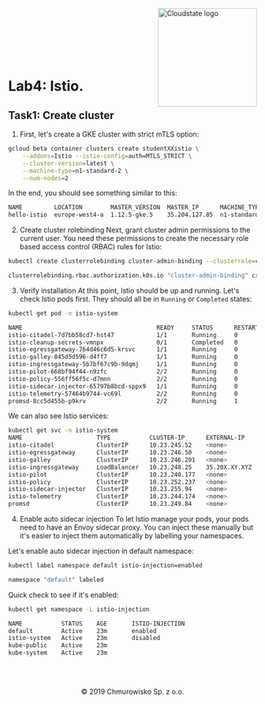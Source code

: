 <img src="https://avatars1.githubusercontent.com/u/47143554?s=400&u=7c55eeec6479b4ff59df7cad452501a41635b0e4&v=4" alt="Cloudstate logo" width="200" align="right">
<br><br>
<br><br>
<br><br>

# Lab4: Istio.


## Task1: Create cluster
1. First, let's create a GKE cluster with strict mTLS option:
```bash
gcloud beta container clusters create studentXXistio \
    --addons=Istio --istio-config=auth=MTLS_STRICT \
    --cluster-version=latest \
    --machine-type=n1-standard-2 \
    --num-nodes=2
```

In the end, you should see something similar to this:
```bash
NAME         LOCATION        MASTER_VERSION  MASTER_IP      MACHINE_TYPE   NODE_VERSION 
hello-istio  europe-west4-a  1.12.5-gke.5    35.204.127.85  n1-standard-2  1.12.5-gke.5
```

2. Create cluster rolebinding
Next, grant cluster admin permissions to the current user. You need these permissions to create the necessary role based access control (RBAC) rules for Istio:
```bash
kubectl create clusterrolebinding cluster-admin-binding --clusterrole=cluster-admin --user=$(gcloud config get-value core/account)

clusterrolebinding.rbac.authorization.k8s.io "cluster-admin-binding" created
```

3. Verify installation
At this point, Istio should be up and running. Let's check Istio pods first. They should all be in `Running` or `Completed` states:
```bash
kubectl get pod -n istio-system

NAME                                      READY     STATUS      RESTARTS   AGE
istio-citadel-7d7bb58cd7-hst47            1/1       Running     0          11m
istio-cleanup-secrets-vmnpx               0/1       Completed   0          11m
istio-egressgateway-764d46c6d5-krsvc      1/1       Running     0          11m
istio-galley-845d5d596-d4ff7              1/1       Running     0          11m
istio-ingressgateway-5b7bf67c9b-9dqmj     1/1       Running     0          11m
istio-pilot-668bf94f44-n9zfc              2/2       Running     0          11m
istio-policy-556ff56f5c-d7mnn             2/2       Running     0          11m
istio-sidecar-injector-65797b8bcd-sppx9   1/1       Running     0          11m
istio-telemetry-57464b9744-vc69l          2/2       Running     0          11m
promsd-8cc5d455b-p9krv                    2/2       Running     1          11m
```
We can also see Istio services:
```bash
kubectl get svc -n istio-system
NAME                     TYPE           CLUSTER-IP      EXTERNAL-IP     PORT(S)                                        
istio-citadel            ClusterIP      10.23.245.52    <none>          8060/TCP,9093/TCP           
istio-egressgateway      ClusterIP      10.23.246.50    <none>          80/TCP,443/TCP
istio-galley             ClusterIP      10.23.246.201   <none>          443/TCP,9093/TCP
istio-ingressgateway     LoadBalancer   10.23.248.25    35.20X.XY.XYZ   80:31380/TCP,443:31390/TCP
istio-pilot              ClusterIP      10.23.240.177   <none>          15010/TCP,15011/TCP,8080/TCP,9093/TCP
istio-policy             ClusterIP      10.23.252.237   <none>          9091/TCP,15004/TCP,9093/TCP
istio-sidecar-injector   ClusterIP      10.23.255.94    <none>          443/TCP
istio-telemetry          ClusterIP      10.23.244.174   <none>          9091/TCP,15004/TCP,9093/TCP,42422/TCP
promsd                   ClusterIP      10.23.249.84    <none>          9090/TCP
```

4. Enable auto sidecar injection
To let Istio manage your pods, your pods need to have an Envoy sidecar proxy. You can inject these manually but it's easier to inject them automatically by labelling your namespaces. 

Let's enable auto sidecar injection in default namespace:
```bash
kubectl label namespace default istio-injection=enabled

namespace "default" labeled
```

Quick check to see if it's enabled:
```bash
kubectl get namespace -L istio-injection

NAME           STATUS    AGE       ISTIO-INJECTION
default        Active    23m       enabled
istio-system   Active    23m       disabled
kube-public    Active    23m
kube-system    Active    23m
```

<br><br>

<center><p>&copy; 2019 Chmurowisko Sp. z o.o.<p></center>


